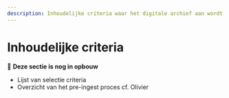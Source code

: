 ```yaml
---
description: Inhoudelijke criteria waar het digitale archief aan wordt getoetst
---
```


# Inhoudelijke criteria

:construction: **Deze sectie is nog in opbouw**

* Lijst van selectie criteria
* Overzicht van het pre-ingest proces cf. Olivier

